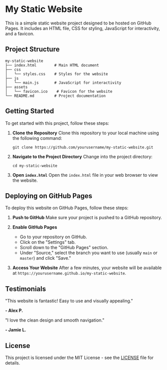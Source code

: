 # My Static Website

This is a simple static website project designed to be hosted on GitHub Pages. It includes an HTML file, CSS for styling, JavaScript for interactivity, and a favicon.

## Project Structure

```
my-static-website
├── index.html        # Main HTML document
├── css
│   └── styles.css    # Styles for the website
├── js
│   └── main.js       # JavaScript for interactivity
├── assets
│   └── favicon.ico    # Favicon for the website
└── README.md         # Project documentation
```

## Getting Started

To get started with this project, follow these steps:

1. **Clone the Repository**
   Clone this repository to your local machine using the following command:
   ```
   git clone https://github.com/yourusername/my-static-website.git
   ```

2. **Navigate to the Project Directory**
   Change into the project directory:
   ```
   cd my-static-website
   ```

3. **Open `index.html`**
   Open the `index.html` file in your web browser to view the website.

## Deploying on GitHub Pages

To deploy this website on GitHub Pages, follow these steps:

1. **Push to GitHub**
   Make sure your project is pushed to a GitHub repository.

2. **Enable GitHub Pages**
   - Go to your repository on GitHub.
   - Click on the "Settings" tab.
   - Scroll down to the "GitHub Pages" section.
   - Under "Source," select the branch you want to use (usually `main` or `master`) and click "Save."

3. **Access Your Website**
   After a few minutes, your website will be available at `https://yourusername.github.io/my-static-website`.

<!-- Testimonials Section -->
<section class="testimonials container">
  <h2>Testimonials</h2>
  <div class="card">
    <p>"This website is fantastic! Easy to use and visually appealing."</p>
    <strong>- Alex P.</strong>
  </div>
  <div class="card">
    <p>"I love the clean design and smooth navigation."</p>
    <strong>- Jamie L.</strong>
  </div>
</section>

## License

This project is licensed under the MIT License - see the [LICENSE](LICENSE) file for details.